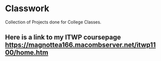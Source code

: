 # Classwork

Collection of Projects done for College Classes.

## Here is a link to my ITWP coursepage https://magnottea166.macombserver.net/itwp1100/home.htm
